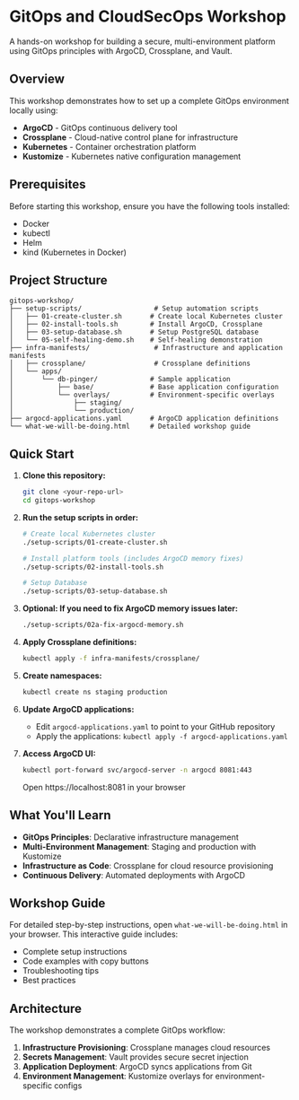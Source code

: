 # GitOps and CloudSecOps Workshop

A hands-on workshop for building a secure, multi-environment platform using GitOps principles with ArgoCD, Crossplane, and Vault.

## Overview

This workshop demonstrates how to set up a complete GitOps environment locally using:

- **ArgoCD** - GitOps continuous delivery tool
- **Crossplane** - Cloud-native control plane for infrastructure
- **Kubernetes** - Container orchestration platform
- **Kustomize** - Kubernetes native configuration management

## Prerequisites

Before starting this workshop, ensure you have the following tools installed:

- Docker
- kubectl
- Helm
- kind (Kubernetes in Docker)

## Project Structure

```
gitops-workshop/
├── setup-scripts/                  # Setup automation scripts
│   ├── 01-create-cluster.sh       # Create local Kubernetes cluster
│   ├── 02-install-tools.sh        # Install ArgoCD, Crossplane
│   ├── 03-setup-database.sh       # Setup PostgreSQL database
│   └── 05-self-healing-demo.sh    # Self-healing demonstration
├── infra-manifests/                # Infrastructure and application manifests
│   ├── crossplane/                 # Crossplane definitions
│   └── apps/
│       └── db-pinger/             # Sample application
│           ├── base/              # Base application configuration
│           └── overlays/          # Environment-specific overlays
│               ├── staging/
│               └── production/
├── argocd-applications.yaml       # ArgoCD application definitions
└── what-we-will-be-doing.html     # Detailed workshop guide
```

## Quick Start

1. **Clone this repository:**
   ```bash
   git clone <your-repo-url>
   cd gitops-workshop
   ```

2. **Run the setup scripts in order:**
   ```bash
   # Create local Kubernetes cluster
   ./setup-scripts/01-create-cluster.sh
   
   # Install platform tools (includes ArgoCD memory fixes)
   ./setup-scripts/02-install-tools.sh
   
   # Setup Database
   ./setup-scripts/03-setup-database.sh
   ```

3. **Optional: If you need to fix ArgoCD memory issues later:**
   ```bash
   ./setup-scripts/02a-fix-argocd-memory.sh
   ```

3. **Apply Crossplane definitions:**
   ```bash
   kubectl apply -f infra-manifests/crossplane/
   ```

4. **Create namespaces:**
   ```bash
   kubectl create ns staging production
   ```

5. **Update ArgoCD applications:**
   - Edit `argocd-applications.yaml` to point to your GitHub repository
   - Apply the applications: `kubectl apply -f argocd-applications.yaml`

6. **Access ArgoCD UI:**
   ```bash
   kubectl port-forward svc/argocd-server -n argocd 8081:443
   ```
   Open https://localhost:8081 in your browser

## What You'll Learn

- **GitOps Principles**: Declarative infrastructure management
- **Multi-Environment Management**: Staging and production with Kustomize
- **Infrastructure as Code**: Crossplane for cloud resource provisioning
- **Continuous Delivery**: Automated deployments with ArgoCD

## Workshop Guide

For detailed step-by-step instructions, open `what-we-will-be-doing.html` in your browser. This interactive guide includes:

- Complete setup instructions
- Code examples with copy buttons
- Troubleshooting tips
- Best practices

## Architecture

The workshop demonstrates a complete GitOps workflow:

1. **Infrastructure Provisioning**: Crossplane manages cloud resources
2. **Secrets Management**: Vault provides secure secret injection
3. **Application Deployment**: ArgoCD syncs applications from Git
4. **Environment Management**: Kustomize overlays for environment-specific configs
